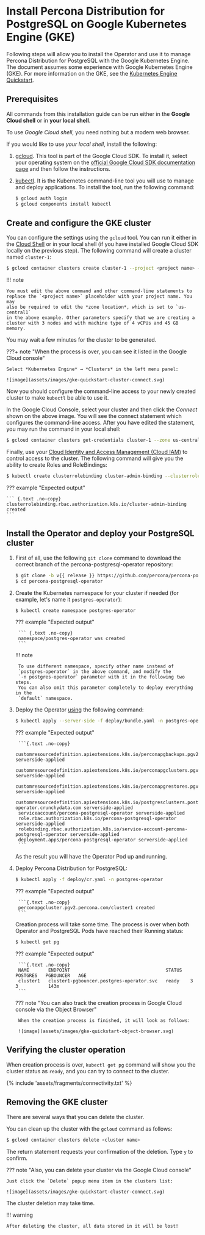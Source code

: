 # Install Percona Distribution for PostgreSQL on Google Kubernetes Engine (GKE)

Following steps will allow you to install the Operator and use it to manage
Percona Distribution for PostgreSQL with the Google Kubernetes Engine. The
document assumes some experience with Google Kubernetes Engine (GKE).
For more information on the GKE, see the [Kubernetes Engine Quickstart](https://cloud.google.com/kubernetes-engine/docs/quickstart).

## Prerequisites

All commands from this installation guide can be run either in the **Google Cloud shell** or in **your local shell**.

To use *Google Cloud shell*, you need nothing but a modern web browser.

If you would like to use *your local shell*, install the following:


1. [gcloud](https://cloud.google.com/sdk/docs/quickstarts). This tool is part of the Google Cloud SDK. To install it, select your operating system on the [official Google Cloud SDK documentation page](https://cloud.google.com/sdk/docs) and then follow the instructions.

2. [kubectl](https://cloud.google.com/kubernetes-engine/docs/quickstart#choosing_a_shell). It is the Kubernetes command-line tool you will use to manage and deploy applications. To install the tool, run the following command:

    ``` {.bash data-prompt="$" }
    $ gcloud auth login
    $ gcloud components install kubectl
    ```

## Create and configure the GKE cluster

You can configure the settings using the `gcloud` tool. You can run it either in the [Cloud Shell](https://cloud.google.com/shell/docs/quickstart) or in your local shell (if you have installed Google Cloud SDK locally on the previous step). The following command will create a cluster named `cluster-1`:

``` {.bash data-prompt="$" }
$ gcloud container clusters create cluster-1 --project <project name> --zone us-central1-a --cluster-version {{ gkerecommended }} --machine-type n1-standard-4 --num-nodes=3
```

!!! note

    You must edit the above command and other command-line statements to
    replace the `<project name>` placeholder with your project name. You may
    also be required to edit the *zone location*, which is set to `us-central1`
    in the above example. Other parameters specify that we are creating a
    cluster with 3 nodes and with machine type of 4 vCPUs and 45 GB memory.

You may wait a few minutes for the cluster to be generated.

???+ note "When the process is over, you can see it listed in the Google Cloud console"

    Select *Kubernetes Engine* → *Clusters* in the left menu panel:

    ![image](assets/images/gke-quickstart-cluster-connect.svg)

Now you should configure the command-line access to your newly created cluster
to make `kubectl` be able to use it.

In the Google Cloud Console, select your cluster and then click the *Connect*
shown on the above image. You will see the connect statement which configures
the command-line access. After you have edited the statement, you may run the
command in your local shell:

``` {.bash data-prompt="$" }
$ gcloud container clusters get-credentials cluster-1 --zone us-central1-a --project <project name>
```
Finally, use your [Cloud Identity and Access Management (Cloud IAM)](https://cloud.google.com/iam)
to control access to the cluster. The following command will give you the
ability to create Roles and RoleBindings:

``` {.bash data-prompt="$" }
$ kubectl create clusterrolebinding cluster-admin-binding --clusterrole cluster-admin --user $(gcloud config get-value core/account)
```

??? example "Expected output"

    ``` {.text .no-copy}
    clusterrolebinding.rbac.authorization.k8s.io/cluster-admin-binding created
    ```

## Install the Operator and deploy your PostgreSQL cluster

1. First of all, use the following `git clone` command to download the correct branch of the percona-postgresql-operator repository:

    ``` {.bash data-prompt="$" }
    $ git clone -b v{{ release }} https://github.com/percona/percona-postgresql-operator
    $ cd percona-postgresql-operator
    ```

2. Create the Kubernetes namespace for your cluster if needed (for example,
   let's name it `postgres-operator`):

    ``` {.bash data-prompt="$" }
    $ kubectl create namespace postgres-operator
    ```

    ??? example "Expected output"

        ``` {.text .no-copy}
        namespace/postgres-operator was created
        ```

    !!! note

        To use different namespace, specify other name instead of
        `postgres-operator` in the above command, and modify the 
        `-n postgres-operator` parameter with it in the following two steps.
        You can also omit this parameter completely to deploy everything in the
        `default` namespace.

3. Deploy the Operator [using](https://kubernetes.io/docs/reference/using-api/server-side-apply/)
    the following command:

    ``` {.bash data-prompt="$" }
    $ kubectl apply --server-side -f deploy/bundle.yaml -n postgres-operator
    ```

    ??? example "Expected output"

        ```{.text .no-copy}
        customresourcedefinition.apiextensions.k8s.io/perconapgbackups.pgv2.percona.com serverside-applied
        customresourcedefinition.apiextensions.k8s.io/perconapgclusters.pgv2.percona.com serverside-applied
        customresourcedefinition.apiextensions.k8s.io/perconapgrestores.pgv2.percona.com serverside-applied
        customresourcedefinition.apiextensions.k8s.io/postgresclusters.postgres-operator.crunchydata.com serverside-applied
        serviceaccount/percona-postgresql-operator serverside-applied
        role.rbac.authorization.k8s.io/percona-postgresql-operator serverside-applied
        rolebinding.rbac.authorization.k8s.io/service-account-percona-postgresql-operator serverside-applied
        deployment.apps/percona-postgresql-operator serverside-applied
        ```

    As the result you will have the Operator Pod up and running.

4. Deploy Percona Distribution for PostgreSQL:

    ``` {.bash data-prompt="$" }
    $ kubectl apply -f deploy/cr.yaml -n postgres-operator
    ```

    ??? example "Expected output"

        ```{.text .no-copy}
        perconapgcluster.pgv2.percona.com/cluster1 created
        ```

    Creation process will take some time. The process is over when both
    Operator and PostgreSQL Pods have reached their Running status:

    ``` {.bash data-prompt="$" }
    $ kubectl get pg
    ```

    ??? example "Expected output"

        ```{.text .no-copy}
        NAME       ENDPOINT                                   STATUS   POSTGRES   PGBOUNCER   AGE
        cluster1   cluster1-pgbouncer.postgres-operator.svc   ready    3          3           143m
        ```

    ??? note "You can also track the creation process in Google Cloud console via the Object Browser"

        When the creation process is finished, it will look as follows:

        ![image](assets/images/gke-quickstart-object-browser.svg)

## Verifying the cluster operation

When creation process is over, `kubectl get pg` command will show you the
cluster status as `ready`, and you can try to connect to the cluster.

{% include 'assets/fragments/connectivity.txt' %}

## Removing the GKE cluster

There are several ways that you can delete the cluster.

You can clean up the cluster with the `gcloud` command as follows:

``` {.bash data-prompt="$" }
$ gcloud container clusters delete <cluster name>
```

The return statement requests your confirmation of the deletion. Type `y` to confirm.

??? note "Also, you can delete your cluster via the Google Cloud console"

    Just click the `Delete` popup menu item in the clusters list:

    ![image](assets/images/gke-quickstart-cluster-connect.svg)

The cluster deletion may take time.

!!! warning

    After deleting the cluster, all data stored in it will be lost!
